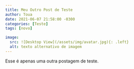 ```yaml
---
title: Meu Outro Post de Teste
author: Toua
date: 2021-06-07 21:58:00 -0300
categories: [Teste]
tags: [novo]

image:
  src: ![Desktop View](/assets/img/avatar.jpg){: .left}
  alt: texto alternativo de imagem
---
```



Esse é apenas uma  outra postagem de teste.